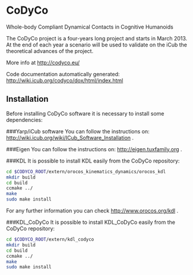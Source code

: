 CoDyCo
======


Whole-body Compliant Dynamical Contacts in Cognitive Humanoids


The CoDyCo project is a four-years long project and starts in March
2013. At the end of each year a scenario will be used to validate on the
iCub  the theoretical advances of the project.

More info at http://codyco.eu/

Code documentation automatically generated: http://wiki.icub.org/codyco/dox/html/index.html

Installation
------------

Before installing CoDyCo software it is necessary to install some dependencies:

###Yarp/iCub software 
You can follow the instructions on: http://wiki.icub.org/wiki/ICub_Software_Installation .

###Eigen
You can follow the instructions on: http://eigen.tuxfamily.org .

###KDL
It is possible to install KDL easily from the CoDyCo repository:
```bash
cd $CODYCO_ROOT/extern/orocos_kinematics_dynamics/orocos_kdl
mkdir build
cd build
ccmake ../
make
sudo make install
```
For any further information you can check http://www.orocos.org/kdl .
    
###KDL_CoDyCo
It is possible to install KDL_CoDyCo easily from the CoDyCo repository:
```bash
cd $CODYCO_ROOT/extern/kdl_codyco
mkdir build
cd build
ccmake ../
make
sudo make install
```
    
